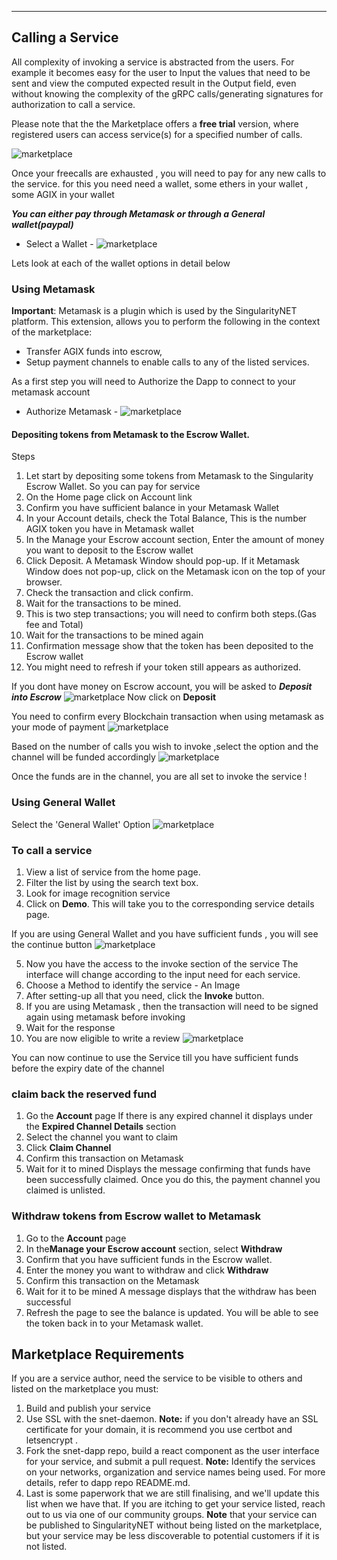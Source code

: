 <!-- ---
# Page settings
layout: default
keywords: call service, Metamask, Marketplace Requirements, withdraw, deposit, paypal, Depositing tokens, Escrow Wallet
comments: false
title: Calling a Service
description: All complexity of invoking a service is abstracted from the users.

# extralink box
extralink:
    title: All Docs
    title_url: '/docs'
    external_url: false
    description: Find an overview of our full documentation here.

# Market Place
dev_news: true

# Micro navigation
micro_nav: true -->
---

## Calling a Service

All complexity of invoking a service is abstracted from the users.
For example it becomes easy for the user to Input the values that need to be sent and view the computed expected result in the Output field, even without knowing the complexity of the gRPC calls/generating signatures for authorization to call a service.

Please note that the the Marketplace offers a **free trial** version, where registered users can access service(s) for a specified number of calls.

![marketplace](/assets/images/products/AIMarketplace/core-concepts/free_call_feature.png)

Once your freecalls are exhausted , you will need to pay for any new calls to the service. for this you need need a wallet, some ethers in your wallet , some AGIX in your wallet

**_You can either pay through Metamask or through a General wallet(paypal)_**

-   Select a Wallet -
    ![marketplace](/assets/images/products/AIMarketplace/core-concepts/select_awallet.png)

Lets look at each of the wallet options in detail below

### Using Metamask

**Important**: Metamask is a plugin which is used by the SingularityNET platform. This extension, allows you to perform the following in the context of the marketplace:

-   Transfer AGIX funds into escrow,
-   Setup payment channels to enable calls to any of the listed services.

As a first step you will need to Authorize the Dapp to connect to your metamask account

-   Authorize Metamask -
    ![marketplace](/assets/images/products/AIMarketplace/core-concepts/authorize_metamask.png)

#### Depositing tokens from Metamask to the Escrow Wallet.

Steps

1. Let start by depositing some tokens from Metamask to the Singularity Escrow Wallet. So you can pay for service
2. On the Home page click on Account link
3. Confirm you have sufficient balance in your Metamask Wallet
4. In your Account details, check the Total Balance, This is the number AGIX token you have in Metamask wallet
5. In the Manage your Escrow account section, Enter the amount of money you want to deposit to the Escrow wallet
6. Click Deposit. A Metamask Window should pop-up. If it Metamask Window does not pop-up, click on the Metamask icon on the top of your browser.
7. Check the transaction and click confirm.
8. Wait for the transactions to be mined.
9. This is two step transactions; you will need to confirm both steps.(Gas fee and Total)
10. Wait for the transactions to be mined again
11. Confirmation message show that the token has been deposited to the Escrow wallet
12. You might need to refresh if your token still appears as authorized.

If you dont have money on Escrow account, you will be asked to **_Deposit into Escrow_**
![marketplace](/assets/images/products/AIMarketplace/core-concepts/depositinEscrow.png)
Now click on **Deposit**

You need to confirm every Blockchain transaction when using metamask as your mode of payment
![marketplace](/assets/images/products/AIMarketplace/core-concepts/confirmationfrommetamask.png)

Based on the number of calls you wish to invoke ,select the option and the channel will be
funded accordingly
![marketplace](/assets/images/products/AIMarketplace/core-concepts/metamaskmultiplecalls.png)

Once the funds are in the channel, you are all set to invoke the service !

### Using General Wallet

Select the 'General Wallet' Option
![marketplace](/assets/images/products/AIMarketplace/core-concepts/marketplaceimage.gif)

### To call a service

1. View a list of service from the home page.
2. Filter the list by using the search text box.
3. Look for image recognition service
4. Click on **Demo**.
   This will take you to the corresponding service details page.

If you are using General Wallet and you have sufficient funds , you will see the continue button
![marketplace](/assets/images/products/AIMarketplace/core-concepts/generalwalletUse.png)

5. Now you have the access to the invoke section of the service
   The interface will change according to the input need for each service.
6. Choose a Method to identify the service - An Image
7. After setting-up all that you need, click the **Invoke** button.
8. If you are using Metamask , then the transaction will need to be signed again using metamask before invoking
9. Wait for the response
10. You are now eligible to write a review
    ![marketplace](/assets/images/products/AIMarketplace/core-concepts/reviewscree.png)

You can now continue to use the Service till you have sufficient funds before the expiry date of the channel

### claim back the reserved fund

1. Go the **Account** page
   If there is any expired channel it displays under the **Expired Channel Details** section
2. Select the channel you want to claim
3. Click **Claim Channel**
4. Confirm this transaction on Metamask
5. Wait for it to mined
   Displays the message confirming that funds have been successfully claimed. Once you do this, the payment channel you claimed is unlisted.

### Withdraw tokens from Escrow wallet to Metamask

1. Go to the **Account** page
2. In the**Manage your Escrow account** section, select **Withdraw**
3. Confirm that you have sufficient funds in the Escrow wallet.
4. Enter the money you want to withdraw and click **Withdraw**
5. Confirm this transaction on the Metamask
6. Wait for it to be mined
   A message displays that the withdraw has been successful
7. Refresh the page to see the balance is updated.
   You will be able to see the token back in to your Metamask wallet.

## Marketplace Requirements

If you are a service author, need the service to be visible to others and listed on the marketplace you must:

1. Build and publish your service
2. Use SSL with the snet-daemon.
   **Note:** if you don't already have an SSL certificate for your domain, it is recommend you use certbot and letsencrypt .
3. Fork the snet-dapp repo, build a react component as the user interface for your service, and submit a pull request.
   **Note:** Identify the services on your networks, organization and service names being used. For more details, refer to dapp repo README.md.
4. Last is some paperwork that we are still finalising, and we'll update this list when we have that. If you are itching to get your service listed, reach out to us via one of our community groups.
   **Note** that your service can be published to SingularityNET without being listed on the marketplace, but your service may be less discoverable to potential customers if it is not listed.
